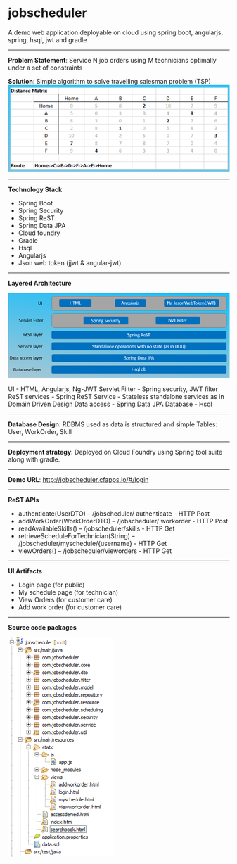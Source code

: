 # jobscheduler
A demo web application deployable on cloud using spring boot, angularjs, spring, hsql, jwt and gradle
***
**Problem Statement**: Service N job orders using M technicians optimally under a set of constraints

**Solution**: Simple algorithm to solve travelling salesman problem (TSP) 
![ScreenShot](images/tsp-solution.png "TSP Algorithm")
***
**Technology Stack** 
* Spring Boot 
* Spring Security 
* Spring ReST 
* Spring Data JPA 
* Cloud foundry 
* Gradle 
* Hsql 
* Angularjs 
* Json web token (jjwt & angular-jwt)

***

**Layered Architecture** 

![ScreenShot](images/architecture.png "Architecture view")

  UI              - HTML, Angularjs, Ng-JWT
  Servlet Filter  - Spring security, JWT filter
  ReST services   - Spring ReST
  Service         - Stateless standalone services as in Domain Driven Design
  Data access     - Spring Data JPA
  Database        - Hsql 
***  
**Database Design**: RDBMS used as data is structured and simple
  Tables: User, WorkOrder, Skill
***
**Deployment strategy**: Deployed on Cloud Foundry using Spring tool suite along with gradle. 
***
**Demo URL**: http://jobscheduler.cfapps.io/#/login
***
**ReST APIs**
* authenticate(UserDTO) – /jobscheduler/ authenticate – HTTP Post
* addWorkOrder(WorkOrderDTO) – /jobscheduler/ workorder - HTTP Post
* readAvailableSkills() – /jobscheduler/skills - HTTP Get
* retrieveScheduleForTechnician(String) – /jobscheduler/myschedule/{username} - HTTP Get
* viewOrders() – /jobscheduler/vieworders - HTTP Get

***

**UI Artifacts**
* Login page (for public)
* My schedule page (for technician)
* View Orders (for customer care)
* Add work order (for customer care)

***
**Source code packages**

![ScreenShot](images/package.png "Source paackage view")
